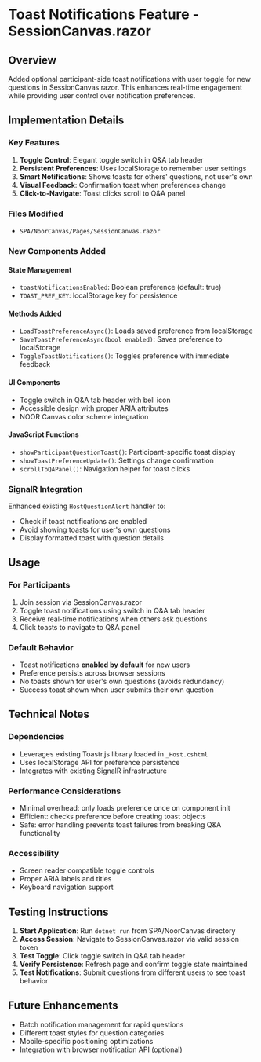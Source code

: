 # Toast Notifications Feature - SessionCanvas.razor

## Overview
Added optional participant-side toast notifications with user toggle for new questions in SessionCanvas.razor. This enhances real-time engagement while providing user control over notification preferences.

## Implementation Details

### Key Features
1. **Toggle Control**: Elegant toggle switch in Q&A tab header
2. **Persistent Preferences**: Uses localStorage to remember user settings
3. **Smart Notifications**: Shows toasts for others' questions, not user's own
4. **Visual Feedback**: Confirmation toast when preferences change
5. **Click-to-Navigate**: Toast clicks scroll to Q&A panel

### Files Modified
- `SPA/NoorCanvas/Pages/SessionCanvas.razor`

### New Components Added

#### State Management
- `toastNotificationsEnabled`: Boolean preference (default: true)
- `TOAST_PREF_KEY`: localStorage key for persistence

#### Methods Added
- `LoadToastPreferenceAsync()`: Loads saved preference from localStorage
- `SaveToastPreferenceAsync(bool enabled)`: Saves preference to localStorage  
- `ToggleToastNotifications()`: Toggles preference with immediate feedback

#### UI Components
- Toggle switch in Q&A tab header with bell icon
- Accessible design with proper ARIA attributes
- NOOR Canvas color scheme integration

#### JavaScript Functions
- `showParticipantQuestionToast()`: Participant-specific toast display
- `showToastPreferenceUpdate()`: Settings change confirmation
- `scrollToQAPanel()`: Navigation helper for toast clicks

### SignalR Integration
Enhanced existing `HostQuestionAlert` handler to:
- Check if toast notifications are enabled
- Avoid showing toasts for user's own questions
- Display formatted toast with question details

## Usage

### For Participants
1. Join session via SessionCanvas.razor
2. Toggle toast notifications using switch in Q&A tab header
3. Receive real-time notifications when others ask questions
4. Click toasts to navigate to Q&A panel

### Default Behavior
- Toast notifications **enabled by default** for new users
- Preference persists across browser sessions
- No toasts shown for user's own questions (avoids redundancy)
- Success toast shown when user submits their own question

## Technical Notes

### Dependencies
- Leverages existing Toastr.js library loaded in `_Host.cshtml`
- Uses localStorage API for preference persistence
- Integrates with existing SignalR infrastructure

### Performance Considerations
- Minimal overhead: only loads preference once on component init
- Efficient: checks preference before creating toast objects
- Safe: error handling prevents toast failures from breaking Q&A functionality

### Accessibility
- Screen reader compatible toggle controls
- Proper ARIA labels and titles
- Keyboard navigation support

## Testing Instructions

1. **Start Application**: Run `dotnet run` from SPA/NoorCanvas directory
2. **Access Session**: Navigate to SessionCanvas.razor via valid session token
3. **Test Toggle**: Click toggle switch in Q&A tab header
4. **Verify Persistence**: Refresh page and confirm toggle state maintained
5. **Test Notifications**: Submit questions from different users to see toast behavior

## Future Enhancements
- Batch notification management for rapid questions
- Different toast styles for question categories
- Mobile-specific positioning optimizations
- Integration with browser notification API (optional)